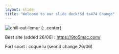 ```yaml
---
layout: slide
title: "Welcome to our slide deck!Sd ta474 Change"
---
```


![chill-out-lemur](https://cloud.githubusercontent.com/assets/16547949/25400761/9c64ee82-29c1-11e7-8ad3-6886f97634b9.jpg)
{: .center}

Best site (added 26/06) : https://9to5mac.com/

Fort soort : coque.lu (seond change 26/06)


